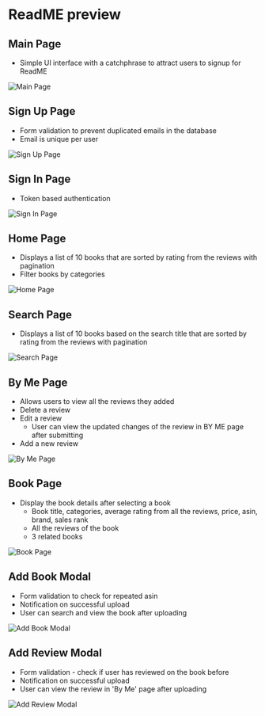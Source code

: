 # ReadME preview
    
## Main Page
* Simple UI interface with a catchphrase to attract users to signup for ReadME

![Main Page](/frontend/images/start_page.png)  

## Sign Up Page
* Form validation to prevent duplicated emails in the database
* Email is unique per user

![Sign Up Page](/frontend/images/signup_page.png)  

## Sign In Page
* Token based authentication

![Sign In Page](/frontend/images/signin_page.png)

## Home Page
* Displays a list of 10 books that are sorted by rating from the reviews with pagination
* Filter books by categories

![Home Page](/frontend/images/home_page.png)  

## Search Page
*  Displays a list of 10 books based on the search title that are sorted by rating from the reviews with pagination
  
![Search Page](/frontend/images/search_page.png)  

## By Me Page
* Allows users to view all the reviews they added
* Delete a review
* Edit a review
  * User can view the updated changes of the review in BY ME page after submitting
* Add a new review

![By Me Page](/frontend/images/byme_page.png)  

## Book Page
* Display the book details after selecting a book
  * Book title, categories, average rating from all the reviews, price, asin, brand, sales rank
  * All the reviews of the book
  * 3 related books
  
![Book Page](/frontend/images/book_page.png)  

## Add Book Modal
* Form validation to check for repeated asin
* Notification on successful upload
* User can search and view the book after uploading

![Add Book Modal](/frontend/images/add_book_modal.png)

## Add Review Modal
* Form validation - check if user has reviewed on the book before
* Notification on successful upload
* User can view the review in 'By Me' page after uploading
  
![Add Review Modal](/frontend/images/add_review_modal.png)  
